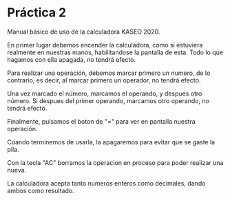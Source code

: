  # Práctica 2

Manual básico de uso de la calculadora KASEO 2020.

En primer lugar debemos encender la calculadora, como si estuviera realmente en nuestras manos, habilitandose la pantalla de esta. Todo lo que hagamos con ella apagada, no tendrá efecto.

Para realizar una operación, debemos marcar primero un numero, de lo contrario, es decir, al marcar primero un operador, no tendrá efecto.

Una vez marcado el número, marcamos el operando, y despues otro número. Si despues del primer operando, marcamos otro operando, no tendrá efecto.

Finalmente, pulsamos el boton de "=" para ver en pantalla nuestra operación.

Cuando terminemos de usarla, la apagaremos para evitar que se gaste la pila.

Con la tecla "AC" borramos la operacion en proceso para poder realizar una nueva.

La calculadora acepta tanto numeros enteros como decimales, dando ambos como resultado.
